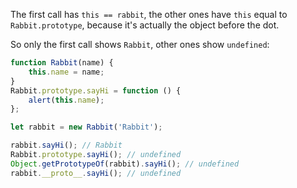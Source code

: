 The first call has `this == rabbit`, the other ones have `this` equal to `Rabbit.prototype`, because it's actually the object before the dot.

So only the first call shows `Rabbit`, other ones show `undefined`:

```js run
function Rabbit(name) {
    this.name = name;
}
Rabbit.prototype.sayHi = function () {
    alert(this.name);
};

let rabbit = new Rabbit('Rabbit');

rabbit.sayHi(); // Rabbit
Rabbit.prototype.sayHi(); // undefined
Object.getPrototypeOf(rabbit).sayHi(); // undefined
rabbit.__proto__.sayHi(); // undefined
```
